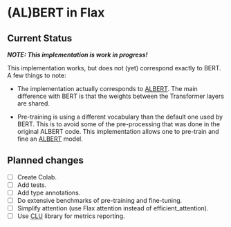 # (AL)BERT in Flax

## Current Status

***NOTE: This implementation is work in progress!***

This implementation works, but does not (yet) correspond exactly to BERT. A few
things to note:

*  The implementation actually corresponds to [ALBERT](https://ai.googleblog.com/2019/12/albert-lite-bert-for-self-supervised.html). The main difference with
   BERT is that the weights between the Transformer layers are shared.

*  Pre-training is using a different vocabulary than the default one used by
   BERT. This is to avoid some of the pre-processing that was done in the
   original ALBERT code.
This implementation allows one to pre-train and fine an [ALBERT](https://ai.googleblog.com/2019/12/albert-lite-bert-for-self-supervised.html)
model.

## Planned changes

- [ ] Create Colab.
- [ ] Add tests.
- [ ] Add type annotations.
- [ ] Do extensive benchmarks of pre-training and fine-tuning.
- [ ] Simplify attention (use Flax attention instead of efficient_attention).
- [ ] Use [CLU](https://pypi.org/project/clu/) library for metrics reporting.
